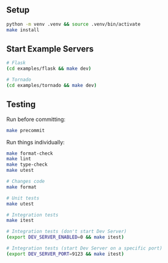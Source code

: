 ## Setup

```sh
python -m venv .venv && source .venv/bin/activate
make install
```

## Start Example Servers

```sh
# Flask
(cd examples/flask && make dev)

# Tornado
(cd examples/tornado && make dev)
```

## Testing

Run before committing:

```sh
make precommit
```

Run things individually:

```sh
make format-check
make lint
make type-check
make utest

# Changes code
make format

# Unit tests
make utest

# Integration tests
make itest

# Integration tests (don't start Dev Server)
(export DEV_SERVER_ENABLED=0 && make itest)

# Integration tests (start Dev Server on a specific port)
(export DEV_SERVER_PORT=9123 && make itest)
```
